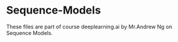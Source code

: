 # Sequence-Models
These files are part of course deeplearning.ai by Mr.Andrew Ng on Sequence Models.
